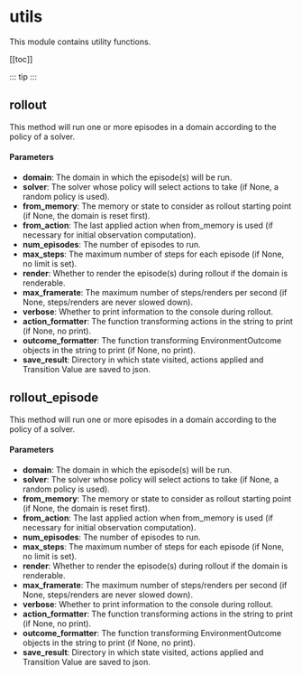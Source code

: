# utils

This module contains utility functions.

[[toc]]

::: tip
<skdecide-summary></skdecide-summary>
:::

## rollout

<skdecide-signature name= "rollout" :sig="{'params': [{'name': 'domain', 'annotation': 'Domain'}, {'name': 'solver', 'default': 'None', 'annotation': 'Optional[Solver]'}, {'name': 'from_memory', 'default': 'None', 'annotation': 'Optional[D.T_memory[D.T_state]]'}, {'name': 'from_action', 'default': 'None', 'annotation': 'Optional[D.T_agent[D.T_concurrency[D.T_event]]]'}, {'name': 'num_episodes', 'default': '1', 'annotation': 'int'}, {'name': 'max_steps', 'default': 'None', 'annotation': 'Optional[int]'}, {'name': 'render', 'default': 'True', 'annotation': 'bool'}, {'name': 'max_framerate', 'default': 'None', 'annotation': 'Optional[float]'}, {'name': 'verbose', 'default': 'True', 'annotation': 'bool'}, {'name': 'action_formatter', 'default': '<lambda function>', 'annotation': 'Optional[Callable[[D.T_event], str]]'}, {'name': 'outcome_formatter', 'default': '<lambda function>', 'annotation': 'Optional[Callable[[EnvironmentOutcome], str]]'}, {'name': 'save_result_directory', 'default': 'None', 'annotation': 'str'}], 'return': 'str'}"></skdecide-signature>

This method will run one or more episodes in a domain according to the policy of a solver.

#### Parameters
- **domain**: The domain in which the episode(s) will be run.
- **solver**: The solver whose policy will select actions to take (if None, a random policy is used).
- **from_memory**: The memory or state to consider as rollout starting point (if None, the domain is reset first).
- **from_action**: The last applied action when from_memory is used (if necessary for initial observation computation).
- **num_episodes**: The number of episodes to run.
- **max_steps**: The maximum number of steps for each episode (if None, no limit is set).
- **render**: Whether to render the episode(s) during rollout if the domain is renderable.
- **max_framerate**: The maximum number of steps/renders per second (if None, steps/renders are never slowed down).
- **verbose**: Whether to print information to the console during rollout.
- **action_formatter**: The function transforming actions in the string to print (if None, no print).
- **outcome_formatter**: The function transforming EnvironmentOutcome objects in the string to print (if None, no print).
- **save_result**: Directory in which state visited, actions applied and Transition Value are saved to json.

## rollout\_episode

<skdecide-signature name= "rollout_episode" :sig="{'params': [{'name': 'domain', 'annotation': 'Domain'}, {'name': 'solver', 'default': 'None', 'annotation': 'Optional[Union[Solver, Policies]]'}, {'name': 'from_memory', 'default': 'None', 'annotation': 'Optional[D.T_memory[D.T_state]]'}, {'name': 'from_action', 'default': 'None', 'annotation': 'Optional[D.T_agent[D.T_concurrency[D.T_event]]]'}, {'name': 'num_episodes', 'default': '1', 'annotation': 'int'}, {'name': 'max_steps', 'default': 'None', 'annotation': 'Optional[int]'}, {'name': 'render', 'default': 'True', 'annotation': 'bool'}, {'name': 'max_framerate', 'default': 'None', 'annotation': 'Optional[float]'}, {'name': 'verbose', 'default': 'True', 'annotation': 'bool'}, {'name': 'action_formatter', 'default': 'None', 'annotation': 'Optional[Callable[[D.T_event], str]]'}, {'name': 'outcome_formatter', 'default': 'None', 'annotation': 'Optional[Callable[[EnvironmentOutcome], str]]'}, {'name': 'save_result_directory', 'default': 'None', 'annotation': 'str'}], 'return': 'Tuple[List[D.T_observation], List[D.T_event], List[D.T_value]]'}"></skdecide-signature>

This method will run one or more episodes in a domain according to the policy of a solver.

#### Parameters
- **domain**: The domain in which the episode(s) will be run.
- **solver**: The solver whose policy will select actions to take (if None, a random policy is used).
- **from_memory**: The memory or state to consider as rollout starting point (if None, the domain is reset first).
- **from_action**: The last applied action when from_memory is used (if necessary for initial observation computation).
- **num_episodes**: The number of episodes to run.
- **max_steps**: The maximum number of steps for each episode (if None, no limit is set).
- **render**: Whether to render the episode(s) during rollout if the domain is renderable.
- **max_framerate**: The maximum number of steps/renders per second (if None, steps/renders are never slowed down).
- **verbose**: Whether to print information to the console during rollout.
- **action_formatter**: The function transforming actions in the string to print (if None, no print).
- **outcome_formatter**: The function transforming EnvironmentOutcome objects in the string to print (if None, no print).
- **save_result**: Directory in which state visited, actions applied and Transition Value are saved to json.

